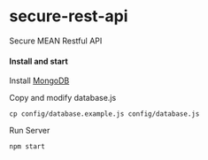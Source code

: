 # secure-rest-api
Secure MEAN Restful API

#### Install and start
Install [MongoDB](https://www.mongodb.com/)

Copy and modify database.js
```
cp config/database.example.js config/database.js
```

Run Server
```
npm start
```